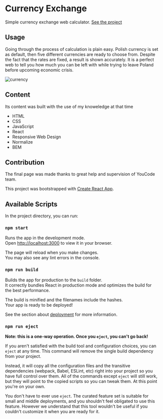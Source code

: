 # Currency Exchange

Simple currency exchange web calculator.
[See the project](https://marcinkpawel.github.io/currency-exchange/)

## Usage

Going through the process of calculation is plain easy. Polish currency is set as default, then five different currencies are ready to choose from. Despite the fact that the rates are fixed, a result is shown accurately.
It is a perfect web to tell you how much you can be left with while trying to leave Poland before upcoming economic crisis.

![currency](https://user-images.githubusercontent.com/103523918/196770600-0e9748f0-001a-4a1e-be46-8bb846511145.gif)


## Content 
Its content was built with the use of my knoweledge at that time

 - HTML
 - CSS
 - JavaScript
 - React
 - Responsive Web Design
 - Normalize
 - BEM
 
## Contribution

The final page was made thanks to great help and supervision of YouCode team. 


This project was bootstrapped with [Create React App](https://github.com/facebook/create-react-app).

## Available Scripts

In the project directory, you can run:

### `npm start`

Runs the app in the development mode.\
Open [http://localhost:3000](http://localhost:3000) to view it in your browser.

The page will reload when you make changes.\
You may also see any lint errors in the console.

### `npm run build`

Builds the app for production to the `build` folder.\
It correctly bundles React in production mode and optimizes the build for the best performance.

The build is minified and the filenames include the hashes.\
Your app is ready to be deployed!

See the section about [deployment](https://facebook.github.io/create-react-app/docs/deployment) for more information.

### `npm run eject`

**Note: this is a one-way operation. Once you `eject`, you can't go back!**

If you aren't satisfied with the build tool and configuration choices, you can `eject` at any time. This command will remove the single build dependency from your project.

Instead, it will copy all the configuration files and the transitive dependencies (webpack, Babel, ESLint, etc) right into your project so you have full control over them. All of the commands except `eject` will still work, but they will point to the copied scripts so you can tweak them. At this point you're on your own.

You don't have to ever use `eject`. The curated feature set is suitable for small and middle deployments, and you shouldn't feel obligated to use this feature. However we understand that this tool wouldn't be useful if you couldn't customize it when you are ready for it.
